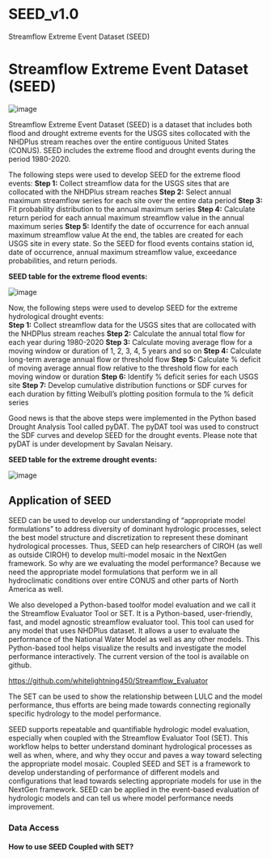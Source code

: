 # SEED_v1.0
Streamflow Extreme Event Dataset (SEED)

# Streamflow Extreme Event Dataset (SEED)

![image](https://github.com/shahab122/SEED_v1.0/assets/28275758/36f9d9ed-fdb1-4c65-b742-d3f592719277)

Streamflow Extreme Event Dataset (SEED) is a dataset that includes both flood and drought extreme events for the USGS sites collocated with the NHDPlus stream reaches over the entire contiguous United States (CONUS). SEED includes the extreme flood and drought events during the period 1980-2020.   

The following steps were used to develop SEED for the extreme flood events: 
**Step 1:** Collect streamflow data for the USGS sites that are collocated with the NHDPlus stream reaches 
**Step 2:** Select annual maximum streamflow series for each site over the entire data period
**Step 3:** Fit probability distribution to the annual maximum series 
**Step 4:** Calculate return period for each annual maximum streamflow value in the annual maximum series
**Step 5:** Identify the date of occurrence for each annual maximum streamflow value 
At the end, the tables are created for each USGS site in every state. So the SEED for flood events contains station id, date of occurrence, annual maximum streamflow value, exceedance probabilities, and return periods. 

**SEED table for the extreme flood events:** 

![image](https://github.com/shahab122/SEED/assets/28275758/556dc96d-10fc-431d-9349-6915474f9008)

Now, the following steps were used to develop SEED for the extreme hydrological drought events:  
**Step 1:** Collect streamflow data for the USGS sites that are collocated with the NHDPlus stream reaches
**Step 2:** Calculate the annual total flow for each year during 1980-2020
**Step 3:** Calculate moving average flow for a moving window or duration of 1, 2, 3, 4, 5 years and so on
**Step 4:** Calculate long-term average annual flow or threshold flow
**Step 5:** Calculate % deficit of moving average annual flow relative to the threshold flow for each moving window or duration 
**Step 6:** Identify % deficit series for each USGS site
**Step 7:** Develop cumulative distribution functions or SDF curves for each duration by fitting Weibull’s plotting position formula to the % deficit series

Good news is that the above steps were implemented in the Python based Drought Analysis Tool called pyDAT. The pyDAT tool was used to construct the SDF curves and develop SEED for the drought events. Please note that pyDAT is under development by Savalan Neisary. 

**SEED table for the extreme drought events:**
																
![image](https://github.com/shahab122/SEED/assets/28275758/939e0204-450e-4f75-a60e-5ba9e15221ed)

## Application of SEED

SEED can be used to develop our understanding of “appropriate model formulations” to address diversity of dominant hydrologic processes, select the best model structure and discretization to represent these dominant hydrological processes. Thus, SEED can help researchers of CIROH (as well as outside CIROH) to develop multi-model mosaic in the NextGen framework. So why are we evaluating the model performance? Because we need the appropriate model formulations that perform we in all hydroclimatic conditions over entire CONUS and other parts of North America as well. 

We also developed a Python-based toolfor model evaluation and we call it the Streamflow Evaluator Tool or SET. It is a Python-based, user-friendly, fast, and model agnostic streamflow evaluator tool. This tool can used for any model that uses NHDPlus dataset. It allows a user to evaluate the performance of the National Water Model as well as any other models. This Python-based tool helps visualize the results and investigate the model performance interactively. The current version of the tool is available on github.

https://github.com/whitelightning450/Streamflow_Evaluator

The SET can be used to show the relationship between LULC and the model performance, thus efforts are being made towards connecting regionally specific hydrology to the model performance. 

SEED supports repeatable and quantifiable hydrologic model evaluation, especially when coupled with the Streamflow Evaluator Tool (SET). This workflow helps to better understand dominant hydrological processes as well as when, where, and why they occur and paves a way toward selecting the appropriate model mosaic. Coupled SEED and SET is a framework to develop understanding of performance of different models and configurations that lead towards selecting appropriate models for use in the NextGen framework. SEED can be applied in the event-based evaluation of hydrologic models and can tell us where model performance needs improvement.   

### Data Access

#### How to use SEED Coupled with SET? 

